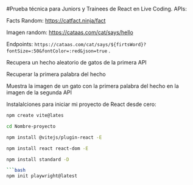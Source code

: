 #Prueba técnica para Juniors y Trainees de React en Live Coding.
APIs:

Facts Random: https://catfact.ninja/fact

Imagen random: https://cataas.com/cat/says/hello

Endpoints: `https://cataas.com/cat/says/${firtsWord}?fontSize=:50&fontColor=:red&json=true` . 

Recupera un hecho aleatorio de gatos de la primera API

Recuperar la primera palabra del hecho

Muestra la imagen de un gato con la primera palabra del hecho en la imagen de la segunda API


Instalalciones para iniciar mi proyecto de React desde cero:
```bash
npm create vite@lates 
```
```bash 
cd Nombre-proyecto 
```
```bash
npm install @vitejs/plugin-react -E
```
```bash
npm install react react-dom -E
```
```bash
npm install standard -D 

```bash
npm init playwright@latest




